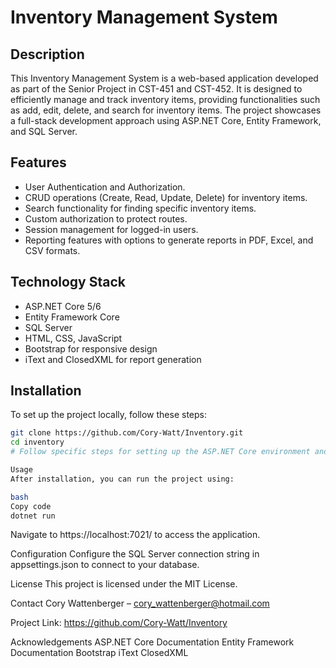 # Inventory Management System

## Description
This Inventory Management System is a web-based application developed as part of the Senior Project in CST-451 and CST-452. It is designed to efficiently manage and track inventory items, providing functionalities such as add, edit, delete, and search for inventory items. The project showcases a full-stack development approach using ASP.NET Core, Entity Framework, and SQL Server.

## Features
- User Authentication and Authorization.
- CRUD operations (Create, Read, Update, Delete) for inventory items.
- Search functionality for finding specific inventory items.
- Custom authorization to protect routes.
- Session management for logged-in users.
- Reporting features with options to generate reports in PDF, Excel, and CSV formats.

## Technology Stack
- ASP.NET Core 5/6
- Entity Framework Core
- SQL Server
- HTML, CSS, JavaScript
- Bootstrap for responsive design
- iText and ClosedXML for report generation

## Installation
To set up the project locally, follow these steps:

```bash
git clone https://github.com/Cory-Watt/Inventory.git
cd inventory
# Follow specific steps for setting up the ASP.NET Core environment and SQL Server

Usage
After installation, you can run the project using:

bash
Copy code
dotnet run
```

Navigate to https://localhost:7021/ to access the application.

Configuration
Configure the SQL Server connection string in appsettings.json to connect to your database.

License
This project is licensed under the MIT License.

Contact
Cory Wattenberger – cory_wattenberger@hotmail.com

Project Link: https://github.com/Cory-Watt/Inventory

Acknowledgements
ASP.NET Core Documentation
Entity Framework Documentation
Bootstrap
iText
ClosedXML
